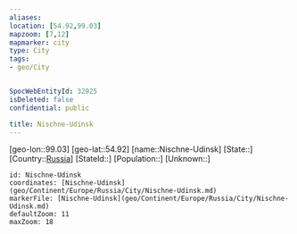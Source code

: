 ```yaml
---
aliases: 
location: [54.92,99.03]
mapzoom: [7,12] 
mapmarker: city 
type: City
tags:
- geo/City


SpocWebEntityId: 32925
isDeleted: false
confidential: public

title: Nischne-Udinsk
---
```

[geo-lon::99.03]
[geo-lat::54.92]
[name::Nischne-Udinsk]
[State::]
[Country::[Russia](geo/Continent/Europe/Russia.md)]
[StateId::]
[Population::]
[Unknown::]


```leaflet
id: Nischne-Udinsk
coordinates: [Nischne-Udinsk](geo/Continent/Europe/Russia/City/Nischne-Udinsk.md)
markerFile: [Nischne-Udinsk](geo/Continent/Europe/Russia/City/Nischne-Udinsk.md)
defaultZoom: 11 
maxZoom: 18
```


